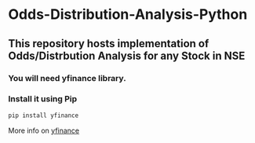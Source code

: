 # Odds-Distribution-Analysis-Python

## This repository hosts implementation of Odds/Distrbution Analysis for any Stock in NSE

### You will need yfinance library.
### Install it using Pip
```python
pip install yfinance
```
More info on [yfinance](https://pypi.org/project/yfinance/)
